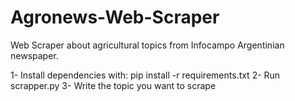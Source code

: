 # Agronews-Web-Scraper
Web Scraper about agricultural topics from Infocampo Argentinian newspaper.

1- Install dependencies with: pip install -r requirements.txt
2- Run scrapper.py
3- Write the topic you want to scrape
